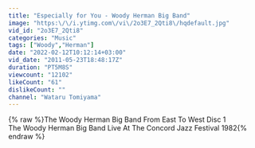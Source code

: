 ```yaml
---
title: "Especially for You - Woody Herman Big Band"
image: "https:\/\/i.ytimg.com\/vi\/2o3E7_2Qti8\/hqdefault.jpg"
vid_id: "2o3E7_2Qti8"
categories: "Music"
tags: ["Woody","Herman"]
date: "2022-02-12T10:12:14+03:00"
vid_date: "2011-05-23T18:48:17Z"
duration: "PT5M8S"
viewcount: "12102"
likeCount: "61"
dislikeCount: ""
channel: "Wataru Tomiyama"
---
```

{% raw %}The Woody Herman Big Band From East To West Disc 1<br />The Woody Herman Big Band Live At The Concord Jazz Festival 1982{% endraw %}
